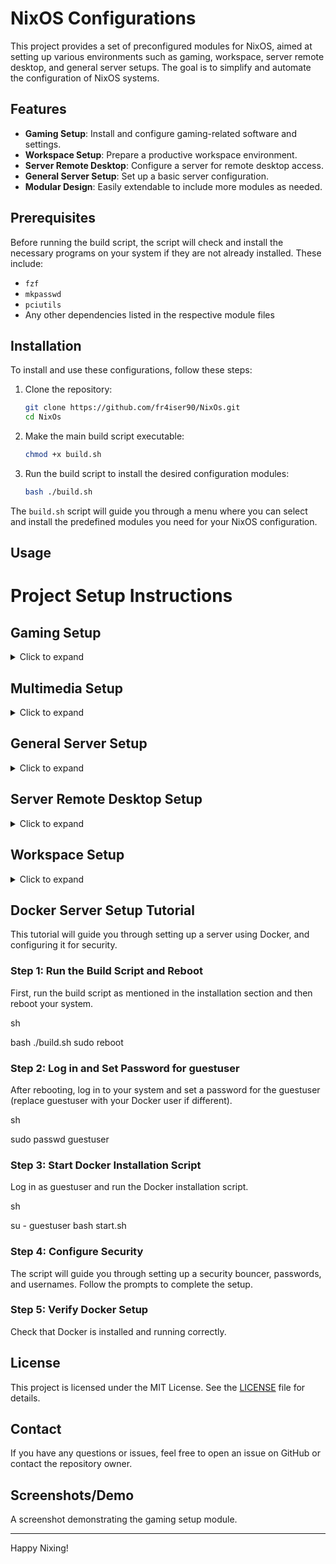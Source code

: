 # NixOS Configurations

This project provides a set of preconfigured modules for NixOS, aimed at setting up various environments such as gaming, workspace, server remote desktop, and general server setups. The goal is to simplify and automate the configuration of NixOS systems.

## Features

- **Gaming Setup**: Install and configure gaming-related software and settings.
- **Workspace Setup**: Prepare a productive workspace environment.
- **Server Remote Desktop**: Configure a server for remote desktop access.
- **General Server Setup**: Set up a basic server configuration.
- **Modular Design**: Easily extendable to include more modules as needed.

## Prerequisites

Before running the build script, the script will check and install the necessary programs on your system if they are not already installed. These include:

- `fzf`
- `mkpasswd`
- `pciutils`
- Any other dependencies listed in the respective module files

## Installation

To install and use these configurations, follow these steps:

1. Clone the repository:

    ```sh
    git clone https://github.com/fr4iser90/NixOs.git
    cd NixOs
    ```

2. Make the main build script executable:

    ```sh
    chmod +x build.sh
    ```

3. Run the build script to install the desired configuration modules:

    ```sh
    bash ./build.sh
    ```

The `build.sh` script will guide you through a menu where you can select and install the predefined modules you need for your NixOS configuration.

## Usage

# Project Setup Instructions

## Gaming Setup
<details>
  <summary>Click to expand</summary>
  
  File: `/etc/nixos/modules/packages/setup/gaming.nix`

  Includes:
  - `lsof`
  - `git`
  - `wget`
  - `tree`
  - `firefox`
  - `vlc`
  - `fish`
  - `alacritty`
  - `lutris`
  - `wine`
  - `winetricks`
  - `wineWowPackages.full`
  - `discord`
  - `bitwarden-cli`
  - `owncloud-client`
  - `plex`
  - `ffmpeg`
  
</details>

## Multimedia Setup
<details>
  <summary>Click to expand</summary>
  
  File: `/etc/nixos/modules/packages/setup/multimedia.nix`

  Includes:
  - `lsof`
  - `git`
  - `wget`
  - `tree`
  - `firefox`
  - `vlc`
  - `fish`
  - `alacritty`
  - `plex`
  - `kodi`
  - `rhythmbox`
  - `clementine`
  - `spotify`
  
</details>

## General Server Setup
<details>
  <summary>Click to expand</summary>
  
  Docker:
  - `ReverseProxy = traefik`
  - `security = crowdsec`
  - `DockerManagement = portainer`
  - `passwordManager = bitwarden`
  - `honeypot = tarpit`
  - `VPN = wireguard`
  - `URLManagement = YOURLS`
  - `Cloud = owncloud`
  - `dashboard = organizr`
  - `mediaServer = plex`
  - `adblocker = pihole`
  - `dockerUpdater = watchtower`
  
  File: `/etc/nixos/modules/packages/setup/server.nix`

  Includes:
  - `lsof`
  - `git`
  - `wget`
  - `tree`
  - `konsole`
  - `htop`
  - `tmux`
  - `screen`
  - `nmap`
  - `ncdu`
  - `iperf3`
  - `ethtool`
  - `openssh`
  - `fail2ban`
  - `iptables`
  - `tcpdump`
  - `rsync`
  - `curl`
  - `nginx`
  - `mariadb`
  - `redis`
  - `memcached`
  - `php`
  - `python3`
  - `nodejs`
  - `docker`
  - `podman`
  - `kubernetes`
  - `virt-manager`
  - `qemu`
  - `rsnapshot`
  - `borgbackup`
  
</details>


## Server Remote Desktop Setup
<details>
  <summary>Click to expand</summary>
  
  File: `/etc/nixos/modules/packages/setup/serverRemoteDesktop.nix`

  Includes:
  - `lsof`
  - `git`
  - `wget`
  - `tree`
  - `konsole`
  - `htop`
  - `tmux`
  - `screen`
  - `nettools`
  - `nmap`
  - `ncdu`
  - `iperf3`
  - `ethtool`
  - `openssh`
  - `fail2ban`
  - `iptables`
  - `tcpdump`
  - `rsync`
  - `curl`
  - `firefox`
  - `vlc`
  - `weston`
  - `x11vnc`
  - ...
  
</details>

## Workspace Setup
<details>
  <summary>Click to expand</summary>
  
  File: `/etc/nixos/modules/packages/setup/workspace.nix`

  Includes:
  - `discord`
  - `lsof`
  - `git`
  - `wget`
  - `tree`
  - `firefox`
  - `vlc`
  - `fish`
  - `alacritty`
  - `vscode`
  - `clion`
  - `qtcreator`
  - `geany`
  - `eclipse`
  - `monodevelop`
  - `android-studio`
  - `kate`
  - `emacs`
  - `vim`
  - `neovim`
  - `docker`
  - `kubectl`
  - `terraform`
  - `ansible`
  - `vagrant`
  - `heroku`
  - `awscli`
  - `gdb`
  - `cmake`
  - `bazel`
  - `maven`
  - `gradle`
  - `nodejs`
  - `yarn`
  - `kitty`
  - `python3`
  - `jellyfin-media-player`
  - `owncloud-client`
  - `ruby`
  - `go`
  - `rustup`
  - `php`
  - `perl`
  - `elixir`
  - `racket`
  - `julia`
  - `sbcl`
  - `lua`
  - `plex`
  - `slack`
  - `zoom-us`
  - `mattermost-desktop`
  - `telegram-desktop`
  - `signal-desktop`
  - `thunderbird`
  - `remmina`
  
</details>



## Docker Server Setup Tutorial

This tutorial will guide you through setting up a server using Docker, and configuring it for security.
### Step 1: Run the Build Script and Reboot

First, run the build script as mentioned in the installation section and then reboot your system.

sh

bash ./build.sh
sudo reboot

###  Step 2: Log in and Set Password for guestuser

After rebooting, log in to your system and set a password for the guestuser (replace guestuser with your Docker user if different).

sh

sudo passwd guestuser

### Step 3: Start Docker Installation Script

Log in as guestuser and run the Docker installation script.

sh

su - guestuser
bash start.sh

###  Step 4: Configure Security

The script will guide you through setting up a security bouncer, passwords, and usernames. Follow the prompts to complete the setup.
###  Step 5: Verify Docker Setup

Check that Docker is installed and running correctly.

## License

This project is licensed under the MIT License. See the [LICENSE](./LICENSE) file for details.

## Contact

If you have any questions or issues, feel free to open an issue on GitHub or contact the repository owner.

## Screenshots/Demo

A screenshot demonstrating the gaming setup module.

---

Happy Nixing!
